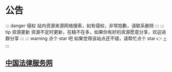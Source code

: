 # 公告

::: danger 侵权
站内资源来源网络搜索，如有侵权，非常抱歉，请联系删除
:::
::: tip 资源更新
资源不定时更新，在精不在多，如果你有好的资源愿意分享，欢迎进群分享
:::
::: warning 点个 star 吧
如果觉得该站点还不错，请帮忙点个 star 👉 [⭐](https://gitee.com/lets-go-fishing/lsgfish-resource-sharing)
:::

## [中国法律服务网](https://ai.12348.gov.cn/pc/)

<!-- [法律免费咨询](https://www.lvdashi110.com/?=bsn) -->
